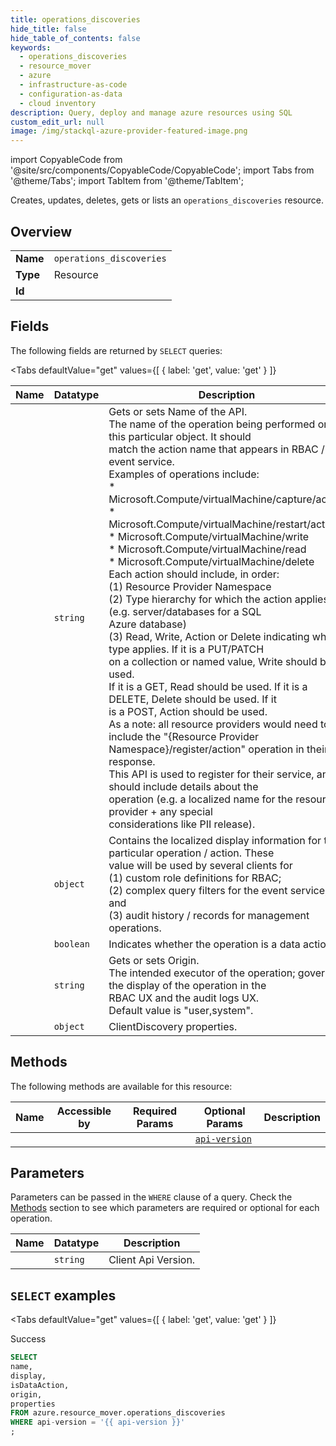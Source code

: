 ```yaml
--- 
title: operations_discoveries
hide_title: false
hide_table_of_contents: false
keywords:
  - operations_discoveries
  - resource_mover
  - azure
  - infrastructure-as-code
  - configuration-as-data
  - cloud inventory
description: Query, deploy and manage azure resources using SQL
custom_edit_url: null
image: /img/stackql-azure-provider-featured-image.png
---
```


import CopyableCode from '@site/src/components/CopyableCode/CopyableCode';
import Tabs from '@theme/Tabs';
import TabItem from '@theme/TabItem';

Creates, updates, deletes, gets or lists an <code>operations_discoveries</code> resource.

## Overview
<table><tbody>
<tr><td><b>Name</b></td><td><code>operations_discoveries</code></td></tr>
<tr><td><b>Type</b></td><td>Resource</td></tr>
<tr><td><b>Id</b></td><td><CopyableCode code="azure.resource_mover.operations_discoveries" /></td></tr>
</tbody></table>

## Fields

The following fields are returned by `SELECT` queries:

<Tabs
    defaultValue="get"
    values={[
        { label: 'get', value: 'get' }
    ]}
>
<TabItem value="get">

<table>
<thead>
    <tr>
    <th>Name</th>
    <th>Datatype</th>
    <th>Description</th>
    </tr>
</thead>
<tbody>
<tr>
    <td><CopyableCode code="name" /></td>
    <td><code>string</code></td>
    <td>Gets or sets Name of the API.<br /> The name of the operation being performed on this particular object. It should<br /> match the action name that appears in RBAC / the event service.<br /> Examples of operations include:<br /> * Microsoft.Compute/virtualMachine/capture/action<br /> * Microsoft.Compute/virtualMachine/restart/action<br /> * Microsoft.Compute/virtualMachine/write<br /> * Microsoft.Compute/virtualMachine/read<br /> * Microsoft.Compute/virtualMachine/delete<br /> Each action should include, in order:<br /> (1) Resource Provider Namespace<br /> (2) Type hierarchy for which the action applies (e.g. server/databases for a SQL<br /> Azure database)<br /> (3) Read, Write, Action or Delete indicating which type applies. If it is a PUT/PATCH<br /> on a collection or named value, Write should be used.<br /> If it is a GET, Read should be used. If it is a DELETE, Delete should be used. If it<br /> is a POST, Action should be used.<br /> As a note: all resource providers would need to include the "&#123;Resource Provider<br /> Namespace&#125;/register/action" operation in their response.<br /> This API is used to register for their service, and should include details about the<br /> operation (e.g. a localized name for the resource provider + any special<br /> considerations like PII release).</td>
</tr>
<tr>
    <td><CopyableCode code="display" /></td>
    <td><code>object</code></td>
    <td>Contains the localized display information for this particular operation / action. These<br /> value will be used by several clients for<br /> (1) custom role definitions for RBAC;<br /> (2) complex query filters for the event service; and<br /> (3) audit history / records for management operations.</td>
</tr>
<tr>
    <td><CopyableCode code="isDataAction" /></td>
    <td><code>boolean</code></td>
    <td>Indicates whether the operation is a data action</td>
</tr>
<tr>
    <td><CopyableCode code="origin" /></td>
    <td><code>string</code></td>
    <td>Gets or sets Origin.<br /> The intended executor of the operation; governs the display of the operation in the<br /> RBAC UX and the audit logs UX.<br /> Default value is "user,system".</td>
</tr>
<tr>
    <td><CopyableCode code="properties" /></td>
    <td><code>object</code></td>
    <td>ClientDiscovery properties.</td>
</tr>
</tbody>
</table>
</TabItem>
</Tabs>

## Methods

The following methods are available for this resource:

<table>
<thead>
    <tr>
    <th>Name</th>
    <th>Accessible by</th>
    <th>Required Params</th>
    <th>Optional Params</th>
    <th>Description</th>
    </tr>
</thead>
<tbody>
<tr>
    <td><a href="#get"><CopyableCode code="get" /></a></td>
    <td><CopyableCode code="select" /></td>
    <td></td>
    <td><a href="#parameter-api-version"><code>api-version</code></a></td>
    <td></td>
</tr>
</tbody>
</table>

## Parameters

Parameters can be passed in the `WHERE` clause of a query. Check the [Methods](#methods) section to see which parameters are required or optional for each operation.

<table>
<thead>
    <tr>
    <th>Name</th>
    <th>Datatype</th>
    <th>Description</th>
    </tr>
</thead>
<tbody>
<tr id="parameter-api-version">
    <td><CopyableCode code="api-version" /></td>
    <td><code>string</code></td>
    <td>Client Api Version.</td>
</tr>
</tbody>
</table>

## `SELECT` examples

<Tabs
    defaultValue="get"
    values={[
        { label: 'get', value: 'get' }
    ]}
>
<TabItem value="get">

Success

```sql
SELECT
name,
display,
isDataAction,
origin,
properties
FROM azure.resource_mover.operations_discoveries
WHERE api-version = '{{ api-version }}'
;
```
</TabItem>
</Tabs>

